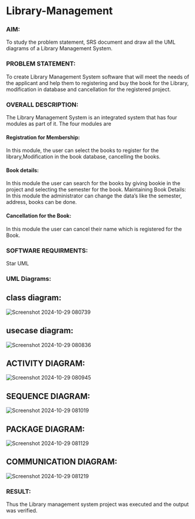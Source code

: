 # Library-Management
### AIM:
To study the problem statement, SRS document and draw all the UML diagrams of a Library Management System.
### PROBLEM STATEMENT:
To create Library Management System software that will meet the needs of the applicant
and help them to registering and buy the book for the Library, modification in database and
cancellation for the registered project.
### OVERALL DESCRIPTION:
The Library Management System is an integrated system that has four modules as part of
it. The four modules are
#### Registration for Membership:
In this module, the user can select the books to register for the library,Modification in the book
database, cancelling the books.
#### Book details:
In this module the user can search for the books by giving bookie in the project and selecting
the semester for the book.
Maintaining Book Details:
In this module the administrator can change the data’s like the semester, address, books can be
done.
#### Cancellation for the Book:
In this module the user can cancel their name which is registered for the Book.
### SOFTWARE REQUIRMENTS:
Star UML
### UML Diagrams:
## class diagram:
![Screenshot 2024-10-29 080739](https://github.com/user-attachments/assets/0729c8e5-bbb5-4945-81ea-7dc75c449b61)

## usecase diagram:
![Screenshot 2024-10-29 080836](https://github.com/user-attachments/assets/e76ebee5-00ff-48d0-899f-c21ff155f63d)

## ACTIVITY DIAGRAM:
![Screenshot 2024-10-29 080945](https://github.com/user-attachments/assets/7aa69209-dde4-4be9-bce6-cfdd58e2a3e6)

## SEQUENCE DIAGRAM:
![Screenshot 2024-10-29 081019](https://github.com/user-attachments/assets/7c68b692-dd8d-49c2-9437-c3c8d9140e1e)

## PACKAGE DIAGRAM:
![Screenshot 2024-10-29 081129](https://github.com/user-attachments/assets/27192d91-84b9-482f-89ac-4e3ba13d391c)

## COMMUNICATION DIAGRAM:
![Screenshot 2024-10-29 081219](https://github.com/user-attachments/assets/53363bd7-aaee-43d1-b017-4f4c52e8117d)


### RESULT:
Thus the Library management system project was executed and the output was verified.
